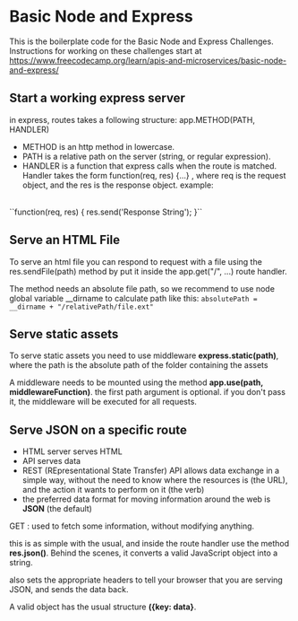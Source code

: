 # Basic Node and Express

This is the boilerplate code for the Basic Node and Express Challenges. Instructions for working on these challenges start at https://www.freecodecamp.org/learn/apis-and-microservices/basic-node-and-express/

## Start a working express server
in express, routes takes a following structure: app.METHOD(PATH, HANDLER)

- METHOD is an http method in lowercase.
- PATH is a relative path on the server (string, or regular expression).
- HANDLER is a function that express calls when the route is matched. Handler takes the form function(req, res) {...}
  , where req is the request object, and the res is the response object. example:
<br />
``function(req, res) {
  res.send('Response String');
  }``

## Serve an HTML File
To serve an html file you can respond to request with a file using the res.sendFile(path) method by put it inside 
the app.get("/", ...) route handler.

The method needs an absolute file path, so we recommend to use node global variable __dirname to calculate path like 
this: 
``absolutePath = __dirname + "/relativePath/file.ext"``

## Serve static assets
To serve static assets you need to use middleware **express.static(path)**, where the path is the absolute path of the 
folder containing the assets

A middleware needs to be mounted using the method **app.use(path, middlewareFunction)**. the first path argument is 
optional. if you don't pass it, the middleware will be executed for all requests. 

## Serve JSON on a specific route

- HTML server serves HTML
- API serves data
- REST (REpresentational State Transfer) API allows data exchange in a simple way, without the need to know where 
  the resources is (the URL), and the action it wants to perform on it (the verb)
- the preferred data format for moving information around the web is **JSON** (the default)

GET : used to fetch some information, without modifying anything.

this is as simple with the usual, and inside the route handler use the method **res.json()**. Behind the scenes, it 
converts a valid JavaScript object into a string.

also sets the appropriate headers to tell your browser that you are serving JSON, and sends the data back. 

A valid object has the usual structure **({key: data}**. 

